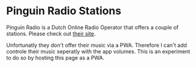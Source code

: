 # Pinguin Radio Stations

Pinguin Radio is a Dutch Online Radio Operator that offers a couple of stations.
Please check out [their site](https://pinguinradio.com/).

Unfortunatly they don't offer their music via a PWA. Therefore I can't add controle their music seperatly with the app volumes.
This is an experiment to do so by hosting this page as a PWA.
